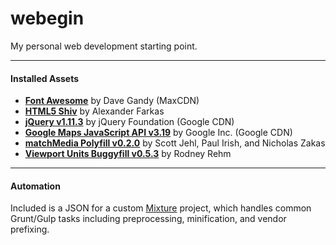 # webegin
My personal web development starting point.

---

#### Installed Assets
* <a href="http://fortawesome.github.io/Font-Awesome/">**Font Awesome**</a> by Dave Gandy (MaxCDN)
* <a href="https://github.com/afarkas/html5shiv">**HTML5 Shiv**</a> by Alexander Farkas
* <a href="https://jquery.com/">**jQuery v1.11.3**</a> by jQuery Foundation (Google CDN)
* <a href="https://developers.google.com/maps/documentation/javascript/">**Google Maps JavaScript API v3.19**</a> by Google Inc. (Google CDN)
* <a href="https://github.com/paulirish/matchMedia.js">**matchMedia Polyfill v0.2.0**</a> by Scott Jehl, Paul Irish, and Nicholas Zakas
* <a href="https://github.com/rodneyrehm/viewport-units-buggyfill">**Viewport Units Buggyfill v0.5.3**</a> by Rodney Rehm

---

#### Automation
Included is a JSON for a custom <a href="http://mixture.io/">Mixture</a> project, which handles common Grunt/Gulp tasks including preprocessing, minification, and vendor prefixing.